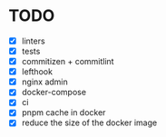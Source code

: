 # TODO

- [x] linters
- [x] tests
- [x] commitizen + commitlint
- [x] lefthook
- [x] nginx admin
- [x] docker-compose
- [x] ci
- [x] pnpm cache in docker
- [x] reduce the size of the docker image
